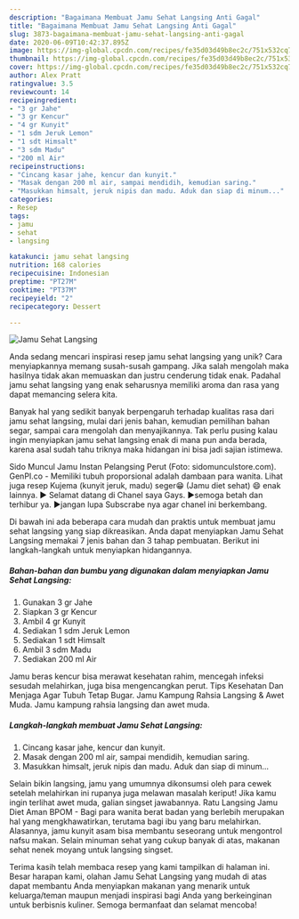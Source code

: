 ```yaml
---
description: "Bagaimana Membuat Jamu Sehat Langsing Anti Gagal"
title: "Bagaimana Membuat Jamu Sehat Langsing Anti Gagal"
slug: 3873-bagaimana-membuat-jamu-sehat-langsing-anti-gagal
date: 2020-06-09T10:42:37.895Z
image: https://img-global.cpcdn.com/recipes/fe35d03d49b8ec2c/751x532cq70/jamu-sehat-langsing-foto-resep-utama.jpg
thumbnail: https://img-global.cpcdn.com/recipes/fe35d03d49b8ec2c/751x532cq70/jamu-sehat-langsing-foto-resep-utama.jpg
cover: https://img-global.cpcdn.com/recipes/fe35d03d49b8ec2c/751x532cq70/jamu-sehat-langsing-foto-resep-utama.jpg
author: Alex Pratt
ratingvalue: 3.5
reviewcount: 14
recipeingredient:
- "3 gr Jahe"
- "3 gr Kencur"
- "4 gr Kunyit"
- "1 sdm Jeruk Lemon"
- "1 sdt Himsalt"
- "3 sdm Madu"
- "200 ml Air"
recipeinstructions:
- "Cincang kasar jahe, kencur dan kunyit."
- "Masak dengan 200 ml air, sampai mendidih, kemudian saring."
- "Masukkan himsalt, jeruk nipis dan madu. Aduk dan siap di minum..."
categories:
- Resep
tags:
- jamu
- sehat
- langsing

katakunci: jamu sehat langsing 
nutrition: 168 calories
recipecuisine: Indonesian
preptime: "PT27M"
cooktime: "PT37M"
recipeyield: "2"
recipecategory: Dessert

---
```



![Jamu Sehat Langsing](https://img-global.cpcdn.com/recipes/fe35d03d49b8ec2c/751x532cq70/jamu-sehat-langsing-foto-resep-utama.jpg)

Anda sedang mencari inspirasi resep jamu sehat langsing yang unik? Cara menyiapkannya memang susah-susah gampang. Jika salah mengolah maka hasilnya tidak akan memuaskan dan justru cenderung tidak enak. Padahal jamu sehat langsing yang enak seharusnya memiliki aroma dan rasa yang dapat memancing selera kita.

Banyak hal yang sedikit banyak berpengaruh terhadap kualitas rasa dari jamu sehat langsing, mulai dari jenis bahan, kemudian pemilihan bahan segar, sampai cara mengolah dan menyajikannya. Tak perlu pusing kalau ingin menyiapkan jamu sehat langsing enak di mana pun anda berada, karena asal sudah tahu triknya maka hidangan ini bisa jadi sajian istimewa.

Sido Muncul Jamu Instan Pelangsing Perut (Foto: sidomunculstore.com). GenPI.co - Memiliki tubuh proporsional adalah dambaan para wanita. Lihat juga resep Kujema (kunyit jeruk, madu) seger😁 (Jamu diet sehat) 😄 enak lainnya. ► Selamat datang di Chanel saya Gays. ►semoga betah dan terhibur ya. ►jangan lupa Subscrabe nya agar chanel ini berkembang.


Di bawah ini ada beberapa cara mudah dan praktis untuk membuat jamu sehat langsing yang siap dikreasikan. Anda dapat menyiapkan Jamu Sehat Langsing memakai 7 jenis bahan dan 3 tahap pembuatan. Berikut ini langkah-langkah untuk menyiapkan hidangannya.

<!--inarticleads1-->

##### Bahan-bahan dan bumbu yang digunakan dalam menyiapkan Jamu Sehat Langsing:

1. Gunakan 3 gr Jahe
1. Siapkan 3 gr Kencur
1. Ambil 4 gr Kunyit
1. Sediakan 1 sdm Jeruk Lemon
1. Sediakan 1 sdt Himsalt
1. Ambil 3 sdm Madu
1. Sediakan 200 ml Air


Jamu beras kencur bisa merawat kesehatan rahim, mencegah infeksi sesudah melahirkan, juga bisa mengencangkan perut. Tips Kesehatan Dan Menjaga Agar Tubuh Tetap Bugar. Jamu Kampung Rahsia Langsing &amp; Awet Muda. Jamu kampung rahsia langsing dan awet muda. 

<!--inarticleads2-->

##### Langkah-langkah membuat Jamu Sehat Langsing:

1. Cincang kasar jahe, kencur dan kunyit.
1. Masak dengan 200 ml air, sampai mendidih, kemudian saring.
1. Masukkan himsalt, jeruk nipis dan madu. Aduk dan siap di minum...


Selain bikin langsing, jamu yang umumnya dikonsumsi oleh para cewek setelah melahirkan ini rupanya juga melawan masalah keriput! Jika kamu ingin terlihat awet muda, galian singset jawabannya. Ratu Langsing Jamu Diet Aman BPOM - Bagi para wanita berat badan yang berlebih merupakan hal yang mengkhawatirkan, terutama bagi ibu yang baru melahirkan. Alasannya, jamu kunyit asam bisa membantu seseorang untuk mengontrol nafsu makan. Selain minuman sehat yang cukup banyak di atas, makanan sehat nenek moyang untuk langsing singset. 

Terima kasih telah membaca resep yang kami tampilkan di halaman ini. Besar harapan kami, olahan Jamu Sehat Langsing yang mudah di atas dapat membantu Anda menyiapkan makanan yang menarik untuk keluarga/teman maupun menjadi inspirasi bagi Anda yang berkeinginan untuk berbisnis kuliner. Semoga bermanfaat dan selamat mencoba!
